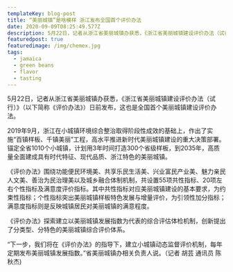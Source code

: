 ```yaml
---
templateKey: blog-post
title: “美丽城镇”是啥模样 浙江发布全国首个评价办法
date: 2020-09-09T08:25:49.577Z
description: 5月22日，记者从浙江省美丽城镇办获悉，《浙江省美丽城镇建设评价办法（试行）》（以下简称《评价办法》）日前发布，这也是全国首个美丽城镇建设评价办法。
featuredpost: true
featuredimage: /img/chemex.jpg
tags:
  - jamaica
  - green beans
  - flavor
  - tasting
---
```



5月22日，记者从浙江省美丽城镇办获悉，《浙江省美丽城镇建设评价办法（试行）》（以下简称《评价办法》）日前发布，这也是全国首个美丽城镇建设评价办法。

2019年9月，浙江在小城镇环境综合整治取得阶段性成效的基础上，作出了实施“百镇样板、千镇美丽”工程，高水平推进新时代美丽城镇建设的重大决策部署。锚定全省1010个小城镇，计划用3年时间打造300个省级样板，到2035年，高质量全面建成具有时代特征、现代品质、浙江特色的美丽城镇。

《评价办法》围绕功能便民环境美、共享乐民生活美、兴业富民产业美、魅力亲民人文美、善治为民治理美以及城乡融合体制机制，共设置55项共性指标、20项左右个性指标及满意度评价指标。其中共性指标对应美丽城镇建设的基本要求，为约束性指标；个性指标突出美丽城镇样板特色发展与增量评价，为引领性加分指标；满意度指标则是反映城镇居民对美丽城镇的满意程度。

《评价办法》探索建立以美丽城镇发展指数为代表的综合评估体检机制，创新提出了分类型、分特色的美丽城镇综合评价体系。

“下一步，我们将在《评价办法》的指导下，建立小城镇动态监督评价机制，每年定期发布美丽城镇发展指数。”省美丽城镇办相关负责人说。（记者 胡芸 通讯员 陈秋杰)